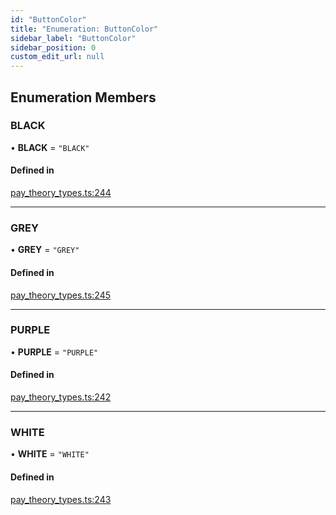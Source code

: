```yaml
---
id: "ButtonColor"
title: "Enumeration: ButtonColor"
sidebar_label: "ButtonColor"
sidebar_position: 0
custom_edit_url: null
---
```


## Enumeration Members

### BLACK

• **BLACK** = ``"BLACK"``

#### Defined in

[pay_theory_types.ts:244](https://github.com/pay-theory/pay-theory-documentation/blob/f319b45/theme/pay_theory_types.ts#L244)

___

### GREY

• **GREY** = ``"GREY"``

#### Defined in

[pay_theory_types.ts:245](https://github.com/pay-theory/pay-theory-documentation/blob/f319b45/theme/pay_theory_types.ts#L245)

___

### PURPLE

• **PURPLE** = ``"PURPLE"``

#### Defined in

[pay_theory_types.ts:242](https://github.com/pay-theory/pay-theory-documentation/blob/f319b45/theme/pay_theory_types.ts#L242)

___

### WHITE

• **WHITE** = ``"WHITE"``

#### Defined in

[pay_theory_types.ts:243](https://github.com/pay-theory/pay-theory-documentation/blob/f319b45/theme/pay_theory_types.ts#L243)
